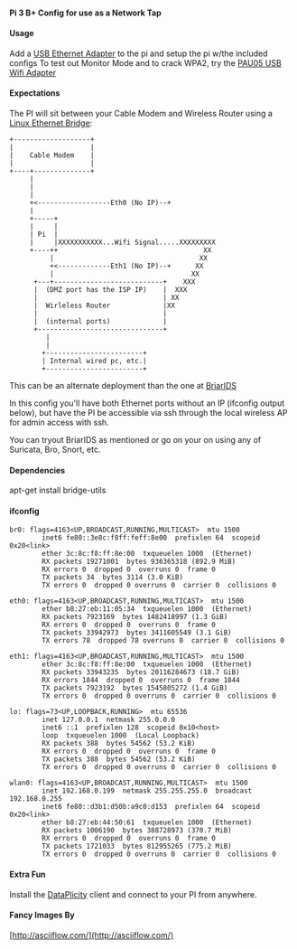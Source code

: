 #### Pi 3 B+ Config for use as a Network Tap 

#### Usage
Add a [USB Ethernet Adapter](https://www.amazon.com/gp/product/B00FFJ0RKE/) to the pi and setup the pi w/the included configs
To test out Monitor Mode and to crack WPA2, try the [PAU05 USB Wifi Adapter](https://www.amazon.com/Panda-300Mbps-Wireless-USB-Adapter/dp/B00EQT0YK2)

#### Expectations
The PI will sit between your Cable Modem and Wireless Router using a [Linux Ethernet Bridge](http://www.microhowto.info/howto/bridge_traffic_between_two_or_more_ethernet_interfaces_on_linux.html):

```
+-------------------+
|                   |
|    Cable Modem    |
|                   |
+----+--------------+
     |
     |
     |
     +<------------------Eth0 (No IP)--+
     |
     +-----+
     |     |
     | Pi  |
     |     |XXXXXXXXXXX...Wifi Signal.....XXXXXXXXX
     +----++                                    XX
          |                                    XX
          +<-------------Eth1 (No IP)--+      XX
          |                                  XX
      +---+---------------------------+    XXX
      |  (DMZ port has the ISP IP)    |  XXX
      |                               | XX
      |  Wirleless Router             |XX
      |                               |
      |  (internal ports)             |
      +-------------------------------+
         |
         |
        +------------------------+
        | Internal wired pc, etc.|
        +------------------------+

```

This can be an alternate deployment than the one at [BriarIDS](https://github.com/musicmancorley/BriarIDS/wiki/Deployment-Instructions)

In this config you'll have both Ethernet ports without an IP (ifconfig output below), but have the PI be accessible via ssh through the local wireless AP for admin access with ssh. 

You can tryout BriarIDS as mentioned or go on your on using any of Suricata, Bro, Snort, etc.

#### Dependencies 
apt-get install bridge-utils

#### ifconfig

```
br0: flags=4163<UP,BROADCAST,RUNNING,MULTICAST>  mtu 1500
        inet6 fe80::3e8c:f8ff:feff:8e00  prefixlen 64  scopeid 0x20<link>
        ether 3c:8c:f8:ff:8e:00  txqueuelen 1000  (Ethernet)
        RX packets 19271001  bytes 936365318 (892.9 MiB)
        RX errors 0  dropped 0  overruns 0  frame 0
        TX packets 34  bytes 3114 (3.0 KiB)
        TX errors 0  dropped 0 overruns 0  carrier 0  collisions 0

eth0: flags=4163<UP,BROADCAST,RUNNING,MULTICAST>  mtu 1500
        ether b8:27:eb:11:05:34  txqueuelen 1000  (Ethernet)
        RX packets 7923169  bytes 1482418997 (1.3 GiB)
        RX errors 0  dropped 0  overruns 0  frame 0
        TX packets 33942973  bytes 3411605549 (3.1 GiB)
        TX errors 78  dropped 78 overruns 0  carrier 0  collisions 0

eth1: flags=4163<UP,BROADCAST,RUNNING,MULTICAST>  mtu 1500
        ether 3c:8c:f8:ff:8e:00  txqueuelen 1000  (Ethernet)
        RX packets 33943235  bytes 20116284673 (18.7 GiB)
        RX errors 1844  dropped 0  overruns 0  frame 1844
        TX packets 7923192  bytes 1545805272 (1.4 GiB)
        TX errors 0  dropped 0 overruns 0  carrier 0  collisions 0

lo: flags=73<UP,LOOPBACK,RUNNING>  mtu 65536
        inet 127.0.0.1  netmask 255.0.0.0
        inet6 ::1  prefixlen 128  scopeid 0x10<host>
        loop  txqueuelen 1000  (Local Loopback)
        RX packets 388  bytes 54562 (53.2 KiB)
        RX errors 0  dropped 0  overruns 0  frame 0
        TX packets 388  bytes 54562 (53.2 KiB)
        TX errors 0  dropped 0 overruns 0  carrier 0  collisions 0

wlan0: flags=4163<UP,BROADCAST,RUNNING,MULTICAST>  mtu 1500
        inet 192.168.0.199  netmask 255.255.255.0  broadcast 192.168.0.255
        inet6 fe80::d3b1:d50b:a9c0:d153  prefixlen 64  scopeid 0x20<link>
        ether b8:27:eb:44:50:61  txqueuelen 1000  (Ethernet)
        RX packets 1006190  bytes 388728973 (370.7 MiB)
        RX errors 0  dropped 0  overruns 0  frame 0
        TX packets 1721033  bytes 812955265 (775.2 MiB)
        TX errors 0  dropped 0 overruns 0  carrier 0  collisions 0
```

#### Extra Fun
Install the [DataPlicity](https://www.dataplicity.com) client and connect to your PI from anywhere.

#### Fancy Images By  ####
[http://asciiflow.com/](http://asciiflow.com/)
